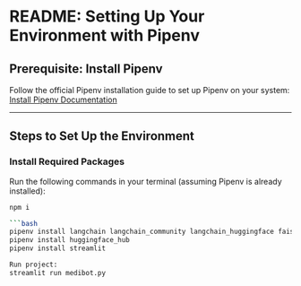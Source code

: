 # README: Setting Up Your Environment with Pipenv

## Prerequisite: Install Pipenv
Follow the official Pipenv installation guide to set up Pipenv on your system:  
[Install Pipenv Documentation](https://pipenv.pypa.io/en/latest/installation.html)

---

## Steps to Set Up the Environment

### Install Required Packages
Run the following commands in your terminal (assuming Pipenv is already installed):

```bash
npm i

```bash
pipenv install langchain langchain_community langchain_huggingface faiss-cpu pypdf
pipenv install huggingface_hub
pipenv install streamlit

Run project:
streamlit run medibot.py

